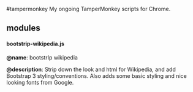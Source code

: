 
#tampermonkey
My ongoing TamperMonkey scripts for Chrome.

## modules

#### bootstrip-wikipedia.js

**@name**:          bootstrIp wikipedia

**@description**:   Strip down the look and html for Wikipedia, and add Bootstrap 3 styling/conventions. Also adds some basic styling and nice looking fonts from Google.

